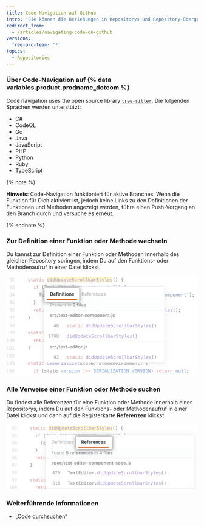 ```yaml
---
title: Code-Navigation auf GitHub
intro: 'Sie können die Beziehungen in Repositorys und Repository-übergreifend durch die Code-Navigation direkt in {% data variables.product.product_name %} nachvollziehen.'
redirect_from:
  - /articles/navigating-code-on-github
versions:
  free-pro-team: '*'
topics:
  - Repositories
---
```


### Über Code-Navigation auf {% data variables.product.prodname_dotcom %}

Code navigation uses the open source library [`tree-sitter`](https://github.com/tree-sitter/tree-sitter). Die folgenden Sprachen werden unterstützt:
- C#
- CodeQL
- Go
- Java
- JavaScript
- PHP
- Python
- Ruby
- TypeScript

{% note %}

**Hinweis**: Code-Navigation funktioniert für aktive Branches. Wenn die Funktion für Dich aktiviert ist, jedoch keine Links zu den Definitionen der Funktionen und Methoden angezeigt werden, führe einen Push-Vorgang an den Branch durch und versuche es erneut.

{% endnote %}

### Zur Definition einer Funktion oder Methode wechseln

Du kannst zur Definition einer Funktion oder Methoden innerhalb des gleichen Repository springen, indem Du auf den Funktions- oder Methodenaufruf in einer Datei klickst.

![Registerkarte „Jump-to-definition" (Wechseln zur Definition)](/assets/images/help/repository/jump-to-definition-tab.png)

### Alle Verweise einer Funktion oder Methode suchen

Du findest alle Referenzen für eine Funktion oder Methode innerhalb eines Repositorys, indem Du auf den Funktions- oder Methodenaufruf in einer Datei klickst und dann auf die Registerkarte **Referenzen** klickst.

![Registerkarte „Find all references" (Suche nach allen Referenzen)](/assets/images/help/repository/find-all-references-tab.png)

### Weiterführende Informationen
- „[Code durchsuchen](/github/searching-for-information-on-github/searching-code)“
